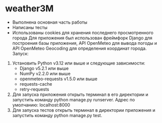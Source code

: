 # weather3M
- Выполнена основная часть работы
- Написаны тесты
- Использованы cookies для хранения последнего просмотренного города
Для приложения был использован фреймфорк Django для построения базы приложения, API OpenMeteo для вывода погоды и API OpenMeteo Geocoding для определения координат города.
Запуск:
1. Установить Python v3.12 или выше и следующие зависимости:
   - Django v5.2.1 или выше
   - NumPy v2.2.0 или выше
   - openmeteo-requests v1.5.0 или выше
   - requests-cache
   - retry-requests
2. Для запуска приложения открыть терминал в его директории и запустить команду python manage.py runserver. Адрес по умолчанию: localhost:8000
3. Для запуска тестов открыть терминал в директории приложения и запустить команду python manage.py test.
